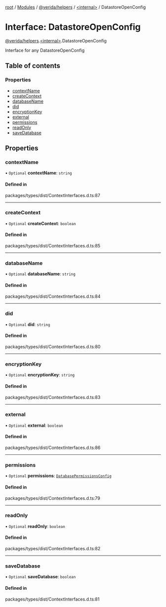 [root](../README.md) / [Modules](../modules.md) / [@verida/helpers](../modules/verida_helpers.md) / [<internal\>](../modules/verida_helpers._internal_.md) / DatastoreOpenConfig

# Interface: DatastoreOpenConfig

[@verida/helpers](../modules/verida_helpers.md).[<internal\>](../modules/verida_helpers._internal_.md).DatastoreOpenConfig

Interface for any DatastoreOpenConfig

## Table of contents

### Properties

- [contextName](verida_helpers._internal_.DatastoreOpenConfig.md#contextname)
- [createContext](verida_helpers._internal_.DatastoreOpenConfig.md#createcontext)
- [databaseName](verida_helpers._internal_.DatastoreOpenConfig.md#databasename)
- [did](verida_helpers._internal_.DatastoreOpenConfig.md#did)
- [encryptionKey](verida_helpers._internal_.DatastoreOpenConfig.md#encryptionkey)
- [external](verida_helpers._internal_.DatastoreOpenConfig.md#external)
- [permissions](verida_helpers._internal_.DatastoreOpenConfig.md#permissions)
- [readOnly](verida_helpers._internal_.DatastoreOpenConfig.md#readonly)
- [saveDatabase](verida_helpers._internal_.DatastoreOpenConfig.md#savedatabase)

## Properties

### contextName

• `Optional` **contextName**: `string`

#### Defined in

packages/types/dist/ContextInterfaces.d.ts:87

___

### createContext

• `Optional` **createContext**: `boolean`

#### Defined in

packages/types/dist/ContextInterfaces.d.ts:85

___

### databaseName

• `Optional` **databaseName**: `string`

#### Defined in

packages/types/dist/ContextInterfaces.d.ts:84

___

### did

• `Optional` **did**: `string`

#### Defined in

packages/types/dist/ContextInterfaces.d.ts:80

___

### encryptionKey

• `Optional` **encryptionKey**: `string`

#### Defined in

packages/types/dist/ContextInterfaces.d.ts:83

___

### external

• `Optional` **external**: `boolean`

#### Defined in

packages/types/dist/ContextInterfaces.d.ts:86

___

### permissions

• `Optional` **permissions**: [`DatabasePermissionsConfig`](verida_helpers._internal_.DatabasePermissionsConfig.md)

#### Defined in

packages/types/dist/ContextInterfaces.d.ts:79

___

### readOnly

• `Optional` **readOnly**: `boolean`

#### Defined in

packages/types/dist/ContextInterfaces.d.ts:82

___

### saveDatabase

• `Optional` **saveDatabase**: `boolean`

#### Defined in

packages/types/dist/ContextInterfaces.d.ts:81
